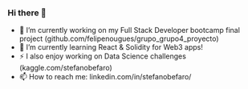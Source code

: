 ### Hi there 👋

<!--
**SBefaro/SBefaro** is a ✨ _special_ ✨ repository because its `README.md` (this file) appears on your GitHub profile.

Here are some ideas to get you started:


- 🤔 I’m looking for help with ...
- 💬 Ask me about ...

- 😄 Pronouns: ...
- ⚡ Fun fact: ...
- 👯 I’m looking to collaborate on ...
-->

- 🔭 I’m currently working on my Full Stack Developer bootcamp final project (github.com/felipenougues/grupo_grupo4_proyecto)
- 🌱 I’m currently learning React & Solidity for Web3 apps!
- ⚡ I also enjoy working on Data Science challenges (kaggle.com/stefanobefaro)
- 📫 How to reach me: linkedin.com/in/stefanobefaro/
